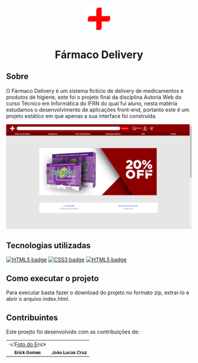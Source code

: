 <p align="center"><img src="images/logo/Logo_clear_V.png" alt="Logo do Fármaco Delivery" width="15%"></p>
<h1 align="center">Fármaco Delivery</h1>



<h2>Sobre</h2>
<p>
    O Fármaco Delivery é um sistema fictício de delivery de medicamentos e produtos de higiene, este foi o projeto final da disciplina 
    Autoria Web do curso Técnico em Informática do IFRN do qual fui aluno, nesta matéria estudamos o desenvolvimento de aplicações front-end, 
    portanto este é um projeto estático em que apenas a sua interface foi construída.
</p>

<p>
    <img src="images/farmaco.png" alt="Imagem da aplicacao">
</p>

<h2> Tecnologias utilizadas </h2>
<p>
    <a href="https://developer.mozilla.org/pt-BR/docs/Web/Guide/HTML/HTML5"> <img src="https://img.shields.io/badge/HTML5-E34F26?style=for-the-badge&logo=html5&logoColor=white" alt="HTML5 badge"></a>
    <a href="https://developer.mozilla.org/pt-BR/docs/Web/CSS"> <img src="https://img.shields.io/badge/CSS3-1572B6?style=for-the-badge&logo=css3&logoColor=white" alt="CSS3 badge"></a>
    <a href="https://getbootstrap.com/"> <img src="https://img.shields.io/badge/Bootstrap-563D7C?style=for-the-badge&logo=bootstrap&logoColor=white" alt="HTML5 badge"></a>
</p>



<h2>Como executar o projeto</h2>
<p>
    Para executar basta fazer o download do projeto no formato zip, extrai-lo e abrir o arquivo index.html.
</p>



<h2>Contribuintes</h2>
<p> Este proejto foi desenvolvido com as contribuições de:</p>
<table>
  <tr>
    <td align="center"><a href="https://www.instagram.com/erickgomx/"><img style="border-radius: 50%;" src="https://avatars.githubusercontent.com/u/82111133?v=4s=400&u=0ba16a79456c2f250e7579cb388fa18c5c2d7d65&v=4" width="100px;" alt="Foto do Erick"/><br /><sub><b>Erick Gomes</b></sub></a><br /><a href="https://www.instagram.com/erickgomx/" title="Instagram do Erick"></a></td>
    <td align="center"><a href="https://www.instagram.com/jucashimself/"><img style="border-radius: 50%;" src="https://lh3.googleusercontent.com/pgoSQa2hKjNrYKB-H0ESMKVHFx6RhDjU641KDnUjfJLB0NFsChorlOCWORoy919phRW3quTxBIctchpmWH1-gHVxxnt67YA8xKe-PHDEZBUWih5-wjGvAVyt8OuhVC1hKFO5VAs2u5Y5ULKbGlP7_49AeaCdc21lXcPo2ZhqGaP3qKGfnqgANc7WjjYi-VVu2o3Bh33k_xLemV5BFyWJ3dk719nFUzFguvbTsMlSCRYH9xYjYHLo_Eowj6XWAD6jm3DT9KdB_1rO_U-etNgm3W3A5zA9qRoiqMUgLmKpFeKk7OfogCbt4hY4T0-43pcjwYwgDMVV-m_HAOBo4ABRcbBM2BeutcC_1JfUPz8zMQJ5Th0nC-rNGnh4MJE7iVc89RQ5C-KJl5iPYB4kk9o7omhIhN7FNYIWJZepItIHrhfCkzcvyeSsNJRD_mCXoJQWBF9opZO9wFz7phzlLIdgczs9G8CUYray1TvMVNmIRi_W6MC73J7s0U_mxmvOHpOPBbq_WXyZmYhSSHZ6mKcE2Q8Wg2TV6iVw6I4w8N6oBBGUgTJheyTi7e4yZaFaGgKNS_8l3ccpqmqosLco2PHOJ2MH8jFJcZMoM2C8G3peZFIyn4dca75GtHAzue0EnVKeR4XC-BVt9pKkOYay6kuVtUqHhfaaQlG9Op1Tecup-8DtR5Kwtsc6D8KscL7CNVl119zT6x0zomVPJVhUWXxYCZDbXpI7CNdS_2WSVDAl2kYTtj-8Jg2tN1CewYcA_RHnwB0fS9Ig64LCxcNVGOu1rnnNuTX6rpKwv0hTXJkF3HB9N3Y6r9b_P9enAZJ3TNwrij0maDRaM8QsXajbDR8VygPbYr6YdCTgNKdlDki4OKHMijaVVnUF6YUWfLR9TL64SIqcISTD=w572-h568-no?authuser=0" width="100px;" alt=""/><br /><sub><b>João Lucas Cruz</b></sub></a><br /><a href="https://www.instagram.com/jucashimself/" title="Instagram do João Lucas"></a></td>
</table>
